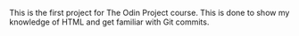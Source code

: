 This is the first project for The Odin Project course.
This is done to show my knowledge of HTML and get familiar with Git commits.